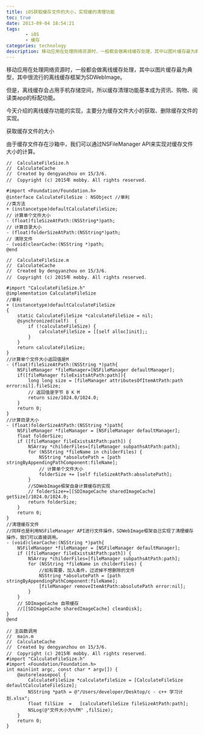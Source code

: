 ```yaml
---
title: iOS获取缓存文件的大小，实现缓的清理功能
toc: true
date: 2013-09-04 18:54:21
tags:
       - iOS
       - 缓存 
categories: technology
description: 移动应用在处理网络资源时，一般都会做离线缓存处理，其中以图片缓存最为典型，其中很流行的离线缓存框架为SDWebImage。
---
```

<script>
(function(){
    var bp = document.createElement('script');
    var curProtocol = window.location.protocol.split(':')[0];
    if (curProtocol === 'https') {
        bp.src = 'https://zz.bdstatic.com/linksubmit/push.js';        
    }
    else {
        bp.src = 'http://push.zhanzhang.baidu.com/push.js';
    }
    var s = document.getElementsByTagName("script")[0];
    s.parentNode.insertBefore(bp, s);
})();
</script>
移动应用在处理网络资源时，一般都会做离线缓存处理，其中以图片缓存最为典型，其中很流行的离线缓存框架为SDWebImage。

但是，离线缓存会占用手机存储空间，所以缓存清理功能基本成为资讯、购物、阅读类app的标配功能。

今天介绍的离线缓存功能的实现，主要分为缓存文件大小的获取、删除缓存文件的实现。


获取缓存文件的大小

由于缓存文件存在沙箱中，我们可以通过NSFileManager API来实现对缓存文件大小的计算。
```objc	
//  CalculateFileSize.h
//  CalculateCache
//  Created by dengyanzhou on 15/3/6.
//  Copyright (c) 2015年 mobby. All rights reserved.

#import <Foundation/Foundation.h>
@interface CalculateFileSize : NSObject //单利
//类方法   
+ (instancetype)defaultCalculateFileSize;
// 计算单个文件大小
- (float)fileSizeAtPath:(NSString*)path;
// 计算目录大小
- (float)folderSizeAtPath:(NSString*)path;
// 清除文件
- (void)clearCache:(NSString *)path;
@end

//  CalculateFileSize.m
//  CalculateCache
//  Created by dengyanzhou on 15/3/6.
//  Copyright (c) 2015年 mobby. All rights reserved.

#import "CalculateFileSize.h"
@implementation CalculateFileSize
//单利
+ (instancetype)defaultCalculateFileSize
{
    static CalculateFileSize *calculateFileSize = nil;
    @synchronized(self)  {
        if (!calculateFileSize) {
            calculateFileSize = [[self alloc]init];;
        }
    }
    return calculateFileSize;
}
//计算单个文件大小返回值是M
- (float)fileSizeAtPath:(NSString *)path{
    NSFileManager *fileManager=[NSFileManager defaultManager];
    if([fileManager fileExistsAtPath:path]){
        long long size = [fileManager attributesOfItemAtPath:path error:nil].fileSize;
        // 返回值是字节 B K M
        return size/1024.0/1024.0;
    }
    return 0;
}
//计算目录大小
- (float)folderSizeAtPath:(NSString *)path{
    NSFileManager *fileManager = [NSFileManager defaultManager];
    float folderSize;
    if ([fileManager fileExistsAtPath:path]) {
        NSArray *childerFiles=[fileManager subpathsAtPath:path];
        for (NSString *fileName in childerFiles) {
            NSString *absolutePath = [path stringByAppendingPathComponent:fileName];
            // 计算单个文件大小
            folderSize += [self fileSizeAtPath:absolutePath];
        }
        //SDWebImage框架自身计算缓存的实现
        // folderSize+=[[SDImageCache sharedImageCache] getSize]/1024.0/1024.0;
        return folderSize;
    }
    return 0;
}
//清理缓存文件
//同样也是利用NSFileManager API进行文件操作，SDWebImage框架自己实现了清理缓存操作，我们可以直接调用。
- (void)clearCache:(NSString *)path{
    NSFileManager *fileManager = [NSFileManager defaultManager];
    if ([fileManager fileExistsAtPath:path]) {
        NSArray *childerFiles=[fileManager subpathsAtPath:path];
        for (NSString *fileName in childerFiles) {
            //如有需要，加入条件，过滤掉不想删除的文件
            NSString *absolutePath = [path stringByAppendingPathComponent:fileName];
            [fileManager removeItemAtPath:absolutePath error:nil];
        }
    }
    // SDImageCache 自带缓存
    //[[SDImageCache sharedImageCache] cleanDisk];
}
@end

// 主函数调用
//  main.m
//  CalculateCache
//  Created by dengyanzhou on 15/3/6.
//  Copyright (c) 2015年 mobby. All rights reserved.
#import "CalculateFileSize.h"
#import <Foundation/Foundation.h>
int main(int argc, const char * argv[]) {
    @autoreleasepool {
        CalculateFileSize *calculatefileSize = [CalculateFileSize defaultCalculateFileSize];
        NSString *path = @"/Users/developer/Desktop/c - c++ 学习计划.xlsx";
        float filSize  =   [calculatefileSize fileSizeAtPath:path];
        NSLog(@"文件大小为%fM" ,filSize);
    }
    return 0;
}
```
